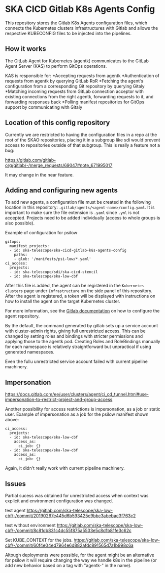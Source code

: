 SKA CICD Gitlab K8s Agents Config
=================================

This repository stores the Gitlab K8s Agents configuration files, which connects the Kubernetes clusters infrastructures with Gitlab and allows the respective KUBECONFIG files to be injected into the pipelines.

How it works
------------

The GitLab Agent for Kubernetes (agentk) communicates to the GitLab Agent Server (KAS) to perform GitOps operations.

KAS is responsible for:
*Accepting requests from agentk
*Authentication of requests from agentk by querying GitLab RoR
*Fetching the agent's configuration from a corresponding Git repository by querying Gitaly
*Matching incoming requests from GitLab connection acceptor with existing connections from the right agentk, forwarding requests to it, and forwarding responses back
*Polling manifest repositories for GitOps support by communicating with Gitaly


Location of this config repository
----------------------------------

Currently we are restricted to having the configuration files in a repo at
the root of the SKAO repositories, placing it in a subgroup like sdi would
prevent access to repositories outside of that subgroup. This is really a feature not a
bug:

https://gitlab.com/gitlab-org/gitlab/-/merge_requests/69047#note_671995017

It may change in the near feature.

Adding and configuring new agents
---------------------------------

To add new agents, a configuration file must be created in the following location in this repository: `.gitlab/agents/<agent-name>/config.yaml`. It is important to make sure the file extension is `.yaml` since `.yml` is not accepted. Projects need to
be added individually (access to whole groups is also possible).

Example of configuration for psilow

```
gitops:
  manifest_projects:
  - id: ska-telescope/ska-cicd-gitlab-k8s-agents-config
    paths:
    - glob: '/manifests/psi-low/*.yaml'
ci_access:
  projects:
  - id: ska-telescope/sdi/ska-cicd-stencil
  - id: ska-telescope/ska-low-cbf
```

After this file is added, the agent can be registered in the `Kubernetes clusters` page under `Infrastructure` on the side panel of this repository. After the agent is registered, a token will be displayed with instructions on how to install the agent on the target Kubernetes cluster. 

For more information, see the [Gitlab documentation](https://docs.gitlab.com/ee/user/clusters/agent/repository.html#agent-configuration-repository) on how to configure the agent repository.


By the default, the command generated by gitlab sets up a service account with cluster-admin rights, giving full
unrestricted access. This can be changed by setting roles and bindings with stricter permissions and applying
those to the agentk pod. Creating Roles and RoleBindings manually for each namespace is relatively straightforward 
but unpractical if using generated namespaces.

Even the fullu unrestricted service account failed with current pipeline machinery.

Impersonation
-------------

https://docs.gitlab.com/ee/user/clusters/agent/ci_cd_tunnel.html#use-impersonation-to-restrict-project-and-group-access

Another possibility for access restrictions is impersonation, as a job or static user. Example of impersonation as a job
for the psilow manifest shown above:

```
ci_access:
  projects:
  - id: ska-telescope/ska-low-cbf
    access_as:
      ci_job: {}
  - id: ska-telescope/ska-low-cbf
    access_as:
      ci_job: {}
```

Again, it didn't really work with current pipeline machinery. 

Issues
------

Partial sucess was obtained for unrestricted access when context was explicit
and environment configuration was changed.

test agent
https://gitlab.com/ska-telescope/ska-low-cbf/-/commit/20190267e445d6b593425e9bbc3abebac3f763c2

test without environment
https://gitlab.com/ska-telescope/ska-low-cbf/-/commit/8c81db831c4dc55f875a5533e5c8d1b81fe3c62c

Set KUBE_CONTEXT for the jobs. 
https://gitlab.com/ska-telescope/ska-low-cbf/-/commit/60f4e04ed7964e6d882afdc891565d7a1b998c6a


Altough deployments were possible, for the agent might be an alternative for psilow it
will require changing the way we handle k8s in the pipeline
(or add new behavior based on a tag with "agentk-" in the name).


